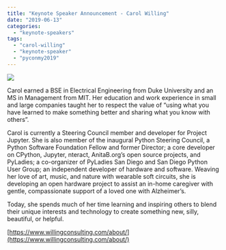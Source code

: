 ```yaml
---
title: "Keynote Speaker Announcement - Carol Willing"
date: "2019-06-13"
categories: 
  - "keynote-speakers"
tags: 
  - "carol-willing"
  - "keynote-speaker"
  - "pyconmy2019"
---
```


![](images/carol-willing.jpg)

Carol earned a BSE in Electrical Engineering from Duke University and an MS in Management from MIT. Her education and work experience in small and large companies taught her to respect the value of “using what you have learned to make something better and sharing what you know with others”.

Carol is currently a Steering Council member and developer for Project Jupyter. She is also member of the inaugural Python Steering Council, a Python Software Foundation Fellow and former Director; a core developer on CPython, Jupyter, nteract, AnitaB.org’s open source projects, and PyLadies; a co-organizer of PyLadies San Diego and San Diego Python User Group; an independent developer of hardware and software. Weaving her love of art, music, and nature with wearable soft circuits, she is developing an open hardware project to assist an in-home caregiver with gentle, compassionate support of a loved one with Alzheimer’s.

Today, she spends much of her time learning and inspiring others to blend their unique interests and technology to create something new, silly, beautiful, or helpful.

[https://www.willingconsulting.com/about/](https://www.willingconsulting.com/about/)

